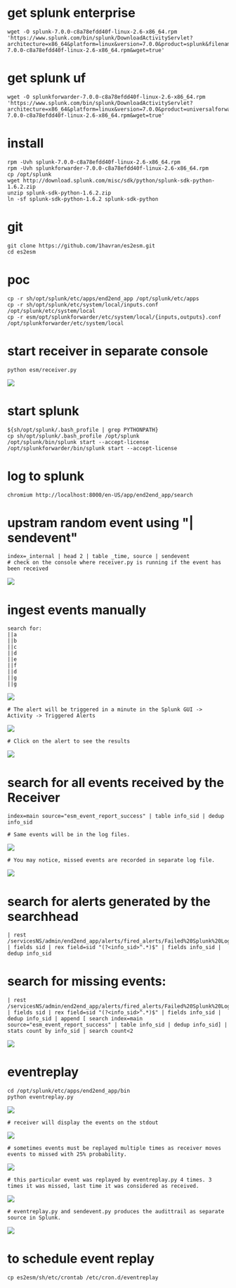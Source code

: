 # get splunk enterprise
	wget -O splunk-7.0.0-c8a78efdd40f-linux-2.6-x86_64.rpm 'https://www.splunk.com/bin/splunk/DownloadActivityServlet?architecture=x86_64&platform=linux&version=7.0.0&product=splunk&filename=splunk-7.0.0-c8a78efdd40f-linux-2.6-x86_64.rpm&wget=true'

# get splunk uf
	wget -O splunkforwarder-7.0.0-c8a78efdd40f-linux-2.6-x86_64.rpm 'https://www.splunk.com/bin/splunk/DownloadActivityServlet?architecture=x86_64&platform=linux&version=7.0.0&product=universalforwarder&filename=splunkforwarder-7.0.0-c8a78efdd40f-linux-2.6-x86_64.rpm&wget=true'

# install
	rpm -Uvh splunk-7.0.0-c8a78efdd40f-linux-2.6-x86_64.rpm
	rpm -Uvh splunkforwarder-7.0.0-c8a78efdd40f-linux-2.6-x86_64.rpm
	cp /opt/splunk
	wget http://download.splunk.com/misc/sdk/python/splunk-sdk-python-1.6.2.zip
	unzip splunk-sdk-python-1.6.2.zip
	ln -sf splunk-sdk-python-1.6.2 splunk-sdk-python

# git
	git clone https://github.com/1havran/es2esm.git
	cd es2esm

# poc
	cp -r sh/opt/splunk/etc/apps/end2end_app /opt/splunk/etc/apps
	cp -r sh/opt/splunk/etc/system/local/inputs.conf /opt/splunk/etc/system/local
	cp -r esm/opt/splunkforwarder/etc/system/local/{inputs,outputs}.conf /opt/splunkforwarder/etc/system/local

# start receiver in separate console
	python esm/receiver.py
![](https://github.com/1havran/es2esm/blob/master/screenshots/02.receiver.png)


# start splunk
	${sh/opt/splunk/.bash_profile | grep PYTHONPATH}
	cp sh/opt/splunk/.bash_profile /opt/splunk
	/opt/splunk/bin/splunk start --accept-license
	/opt/splunkforwarder/bin/splunk start --accept-license

# log to splunk
	chromium http://localhost:8000/en-US/app/end2end_app/search

# upstram random event using  "| sendevent"
	index=_internal | head 2 | table _time, source | sendevent
	# check on the console where receiver.py is running if the event has been received
![](https://github.com/1havran/es2esm/blob/master/screenshots/01.sendevent.png)

# ingest events manually
	search for:
	||a
	||b
	||c
	||d
	||e
	||f
	||d
	||g
	||g
![](https://github.com/1havran/es2esm/blob/master/screenshots/03.errorsearch.png)

	# The alert will be triggered in a minute in the Splunk GUI -> Activity -> Triggered Alerts
![](https://github.com/1havran/es2esm/blob/master/screenshots/04.alert.png)

	# Click on the alert to see the results
![](https://github.com/1havran/es2esm/blob/master/screenshots/05.alertdetail.png)

# search for all events received by the Receiver
	index=main source="esm_event_report_success" | table info_sid | dedup info_sid
	
	# Same events will be in the log files.
![](https://github.com/1havran/es2esm/blob/master/screenshots/06.alert_received.png)

	# You may notice, missed events are recorded in separate log file.
![](https://github.com/1havran/es2esm/blob/master/screenshots/07.alert_missed.png)

# search for alerts generated by the searchhead
	| rest /servicesNS/admin/end2end_app/alerts/fired_alerts/Failed%20Splunk%20Login | fields sid | rex field=sid "(?<info_sid>^.*)$" | fields info_sid | dedup info_sid 

# search for missing events:
	| rest /servicesNS/admin/end2end_app/alerts/fired_alerts/Failed%20Splunk%20Login | fields sid | rex field=sid "(?<info_sid>^.*)$" | fields info_sid | dedup info_sid | append [ search index=main source="esm_event_report_success" | table info_sid | dedup info_sid] | stats count by info_sid | search count<2
![](https://github.com/1havran/es2esm/blob/master/screenshots/09.splunk_missed_verified.png)

# eventreplay
	cd /opt/splunk/etc/apps/end2end_app/bin
	python eventreplay.py
![](https://github.com/1havran/es2esm/blob/master/screenshots/11.eventreplay.png)

	# receiver will display the events on the stdout
![](https://github.com/1havran/es2esm/blob/master/screenshots/12.eventreplay-receiver.png)

	# sometimes events must be replayed multiple times as receiver moves events to missed with 25% probability.
![](https://github.com/1havran/es2esm/blob/master/screenshots/13.eventreplay3.png)

	# this particular event was replayed by eventreplay.py 4 times. 3 times it was missed, last time it was considered as received.
![](https://github.com/1havran/es2esm/blob/master/screenshots/14.eventreplay3-receiver.png)

	# eventreplay.py and sendevent.py produces the audittrail as separate source in Splunk.
![](https://github.com/1havran/es2esm/blob/master/screenshots/15.splunk-summary.png)

# to schedule event replay
	cp es2esm/sh/etc/crontab /etc/cron.d/eventreplay
